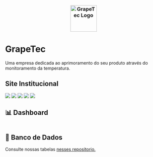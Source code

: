 <h3 align="center">
  <img src="https://i.imgur.com/MDchhJl.png" alt="GrapeTec Logo" height="85"/>
</h3>

# GrapeTec
<p>
Uma empresa dedicada ao aprimoramento do seu produto através do monitoramento da temperatura.
</p>

##  Site Institucional
<p> </p>
<img  src="https://i.imgur.com/xiHH0qd.png"/>
<img  src="https://i.imgur.com/sittusF.png"/>
<img  src="https://i.imgur.com/PEPcEJs.png"/>
<img  src="https://i.imgur.com/DwDKEiZ.png"/>
<img  src="https://i.imgur.com/LmCLdd8.png"/>


## 📊 Dashboard
<p>
  
</p>
<img  src="" />

## 💾 Banco de Dados
Consulte nossas tabelas [nesses repositorio.]()


